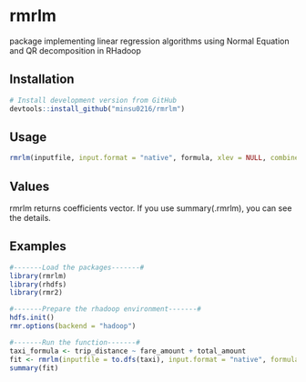# rmrlm
package implementing linear regression algorithms using Normal Equation and QR decomposition in RHadoop

## Installation
``` r
# Install development version from GitHub
devtools::install_github("minsu0216/rmrlm")
```

## Usage
``` r
rmrlm(inputfile, input.format = "native", formula, xlev = NULL, combine = FALSE, method = "qr")
```

## Values
rmrlm returns coefficients vector. If you use summary(.rmrlm), you can see the details.

## Examples
``` r
#-------Load the packages-------#
library(rmrlm)
library(rhdfs)
library(rmr2)

#-------Prepare the rhadoop environment-------#
hdfs.init()
rmr.options(backend = "hadoop")

#-------Run the function-------#
taxi_formula <- trip_distance ~ fare_amount + total_amount
fit <- rmrlm(inputfile = to.dfs(taxi), input.format = "native", formula = taxi_formula)
summary(fit)
```
